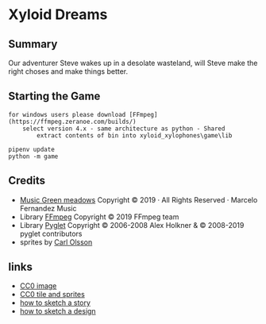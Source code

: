 # Xyloid Dreams

## Summary
Our adventurer Steve wakes up in a desolate wasteland, will Steve make the right choses and make things better.

## Starting the Game
    for windows users please download [FFmpeg](https://ffmpeg.zeranoe.com/builds/)
        select version 4.x - same architecture as python - Shared
            extract contents of bin into xyloid_xylophones\game\lib

    pipenv update
    python -m game

## Credits
  * [Music Green meadows](https://www.marcelofernandezmusic.com/royalty-free-music) Copyright © 2019 · All Rights Reserved · Marcelo Fernandez Music
  * Library [FFmpeg](https://github.com/FFmpeg/FFmpeg) Copyright © 2019 FFmpeg team
  * Library [Pyglet](https://bitbucket.org/pyglet/pyglet/wiki/Home) Copyright © 2006-2008 Alex Holkner & © 2008-2019 pyglet contributors
  * sprites by [Carl Olsson](https://opengameart.org/users/surt)

## links
  * [CC0 image](https://pixnio.com/nature-landscapes/deserts/desert-landscape-valley-sand-wasteland-dry-nature-water)
  * [CC0 tile and sprites](https://opengameart.org/content/blowhard-2-blow-harder)
  * [how to sketch a story](https://www.dailywritingtips.com/how-to-structure-a-story-the-eight-point-arc/)
  * [how to sketch a design](https://www.gamasutra.com/blogs/LeandroGonzalez/20160726/277928/How_to_Write_a_Game_Design_Document.php)

